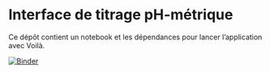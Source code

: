 # Interface de titrage pH-métrique

Ce dépôt contient un notebook et les dépendances pour lancer l’application avec Voilà.

[![Binder](https://mybinder.org/badge_logo.svg)](https://mybinder.org/v2/gh/MOU-pixelGitHub/titrage-ph/HEAD?urlpath=voila%2Frender%2Finterface_titrage.ipynb)

